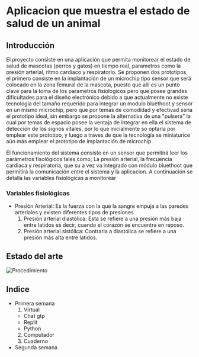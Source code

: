 # Aplicacion que muestra el estado de salud de un animal
## Introducción
El proyecto consiste en una aplicación que permita monitorear el estado de salud de mascotas (perros y gatos) en tiempo real, parametros como la presión arterial, ritmo cardiaco y respiratorio. Se proponen dos prototipos, el primero consiste en la implantación de un microchip tipo sensor que será colocado en la zona femural de la mascota, puesto que allí es un punto clave para la toma de los parametros fisiologicos pero que posee grandes dificultades para el diseño electrónico debido a que actualmente no existe tecnología del tamaño requerido para integrar un modulo bluethoot y sensor en un mismo microchip, pero que por temas de comodidad y efectivad seria el prototipo ideal, sin embargo se propone la alternativa de una "pulsera" la cual por temas de espacio posee la ventaja de integrar en ella el sistema de detección de los signos vitales, por lo que inicialmente so optaría por emplear este prototipo, y luego a traves de que la tecnología se miniaturice aún más emplear el prototipo de implantación de microchip.

El funcionamiento del sistema consiste en un sensor que permitirá leer los parámetros fisológicos tales como; La presión arterial, la frecuencia cardiaca y respiratoria, que su a vez va integrado con módulo bluethoot que permitirá la comunicación entre el sistema y la aplicacion. A continuación se detalla las variables fisiológicas a monitorear 

### Variables fisiológicas
* Presión Arterial: Es la fuerza con la que la sangre empuja a las paredes arteriales y existen diferentes tipos de presiones
  1. Presión arterial diastólica: Esta se refiere a una presión más baja entre latidos es decir, cuando el corazón se encuentra en reposo.
  2. Presión arterial sistólica: Contraria a diastólica se refiere a una presión más alta entre latidos.


## Estado del arte


![Procedimiento](https://bogota.gov.co/sites/default/files/inline-images/whatsapp-image-2021-06-22-at-16.50.42_0.jpeg)

## Indice
* Primera semana 
  1. Virtual
    - Chat gtp
    - Replit
    - Python
  2. Computador
  3. Cuaderno 
* Segunda semana
